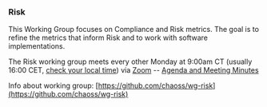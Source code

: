 ### Risk

This Working Group focuses on Compliance and Risk metrics. The goal is to refine the metrics that inform Risk and to work with software implementations.

The Risk working group meets every other Monday at 9:00am CT (usually 16:00 CET, [check your local time](http://arewemeetingyet.com/Chicago/2019-10-07/13:00/b/CHAOSS%20Risk%20WG)) via [Zoom](https://unomaha.zoom.us/j/720431288) -- [Agenda and Meeting Minutes](https://docs.google.com/document/d/1iqIMpLBwuKSnE0BbQTgbsb9Im87IoN7IUzukochClCw/edit)

Info about working group: [https://github.com/chaoss/wg-risk](https://github.com/chaoss/wg-risk)

